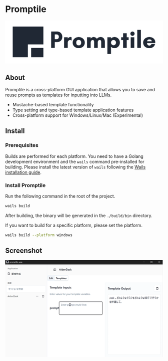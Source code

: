 # Promptile
<img src="./assets/promptile-full-icon-std.svg" />
<br />

## About
Promptile is a cross-platform GUI application that allows you to save and reuse prompts as templates for inputting into LLMs.
- Mustache-based template functionality
- Type setting and type-based template application features
- Cross-platform support for Windows/Linux/Mac (Experimental)

## Install
### Prerequisites
Builds are performed for each platform. You need to have a Golang development environment and the `wails` command pre-installed for building. Please install the latest version of `wails` following the [Wails installation guide](https://wails.io/docs/gettingstarted/installation).
### Install Promptile
Run the following command in the root of the project.
```sh
wails build
```
After building, the binary will be generated in the `./build/bin` directory.

If you want to build for a specific platform, please set the platform.
```sh
wails build --platform windows
```

## Screenshot
<img src="./assets/promptile-demo.gif" />